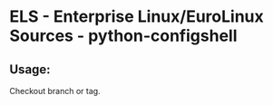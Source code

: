 # ELS - Enterprise Linux/EuroLinux Sources - python-configshell 
## Usage:
  Checkout branch or tag.
